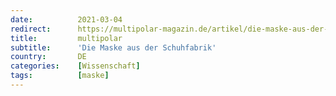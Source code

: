 ```yaml
---
date:          2021-03-04
redirect:      https://multipolar-magazin.de/artikel/die-maske-aus-der-schuhfabrik
title:         multipolar
subtitle:      'Die Maske aus der Schuhfabrik'
country:       DE
categories:    [Wissenschaft]
tags:          [maske]
---
```

